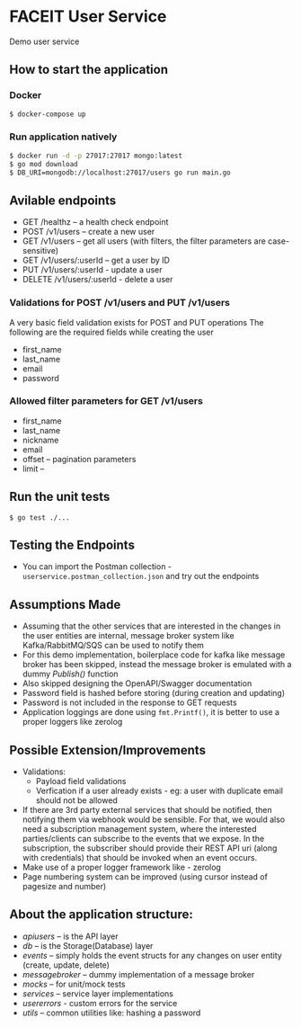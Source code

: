 # FACEIT User Service
Demo user service

## How to start the application
### Docker
```bash
$ docker-compose up
```

### Run application natively
```bash
$ docker run -d -p 27017:27017 mongo:latest
$ go mod download
$ DB_URI=mongodb://localhost:27017/users go run main.go
```

## Avilable endpoints
- GET /healthz – a health check endpoint
- POST /v1/users – create a new user
- GET /v1/users – get all users (with filters, the filter parameters are case-sensitive)
- GET /v1/users/:userId – get a user by ID
- PUT /v1/users/:userId - update a user
- DELETE /v1/users/:userId - delete a user

### Validations for POST /v1/users and PUT /v1/users
A very basic field validation exists for POST and PUT operations
The following are the required fields while creating the user
- first_name
- last_name
- email
- password

### Allowed filter parameters for GET /v1/users
- first_name
- last_name
- nickname
- email
- offset – pagination parameters
- limit – 

## Run the unit tests
```
$ go test ./...
```

## Testing the Endpoints
- You can import the Postman collection - `userservice.postman_collection.json` and try out the endpoints

## Assumptions Made
- Assuming that the other services that are interested in the changes in the user entities are internal, message broker system like Kafka/RabbitMQ/SQS can be used to notify them
- For this demo implementation, boilerplace code for kafka like message broker has been skipped, instead the message broker is emulated with a dummy _Publish()_ function
- Also skipped designing the OpenAPI/Swagger documentation
- Password field is hashed before storing (during creation and updating)
- Password is not included in the response to GET requests
- Application loggings are done using `fmt.Printf()`, it is better to use a proper loggers like zerolog

## Possible Extension/Improvements
- Validations:
    - Payload field validations
    - Verfication if a user already exists - eg: a user with duplicate email should not be allowed
- If there are 3rd party external services that should be notified, then notifying them via webhook would be sensible. For that, we would also need a subscription management system, where the interested parties/clients can subscribe to the events that we expose. In the subscription, the subscriber should provide their REST API uri (along with credentials) that should be invoked when an event occurs.
- Make use of a proper logger framework like - zerolog
- Page numbering system can be improved (using cursor instead of pagesize and number)

## About the application structure:
- *apiusers* – is the API layer
- *db* – is the Storage(Database) layer
- *events* – simply holds the event structs for any changes on user entity (create, update, delete)
- *messagebroker* – dummy implementation of a message broker
- *mocks* – for unit/mock tests 
- *services* – service layer implementations
- *usererrors* - custom errors for the service
- *utils* – common utilities like: hashing a password